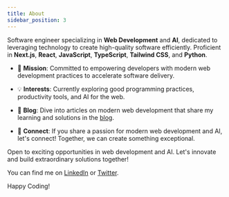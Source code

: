 ```yaml
---
title: About
sidebar_position: 3
---
```


Software engineer specializing in **Web Development** and **AI**, dedicated to leveraging technology to create high-quality software efficiently. Proficient in **Next.js**, **React**, **JavaScript**, **TypeScript**, **Tailwind CSS**, and **Python**.

- 🚀 **Mission**: Committed to empowering developers with modern web development practices to accelerate software delivery.

- 💡 **Interests**: Currently exploring good programming practices, productivity tools, and AI for the web.

- 📝 **Blog**: Dive into articles on modern web development that share my learning and solutions in the [blog](https://www.franciscomoretti.com/blog).

- 🤝 **Connect**: If you share a passion for modern web development and AI, let's connect! Together, we can create something exceptional.

Open to exciting opportunities in web development and AI. Let's innovate and build extraordinary solutions together!

You can find me on [LinkedIn](https://www.linkedin.com/in/franciscomoretti/) or [Twitter](https://twitter.com/franmoretti_).

Happy Coding!